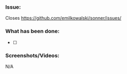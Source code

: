 ### Issue:

Closes https://github.com/emilkowalski/sonner/issues/

### What has been done:

- [ ]

### Screenshots/Videos:

N/A
